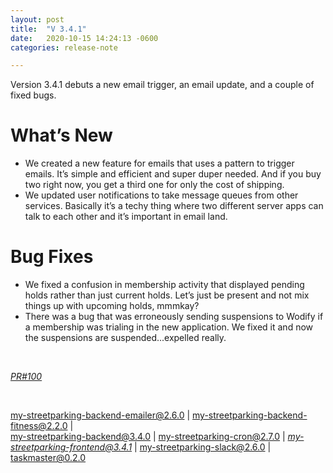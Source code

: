 ```yaml
---
layout: post
title:  "V 3.4.1"
date:   2020-10-15 14:24:13 -0600
categories: release-note

---
```

Version 3.4.1 debuts a new email trigger, an email update, and a couple of fixed bugs. 

# What’s New
- We created a new feature for emails that uses a pattern to trigger emails. It’s simple and efficient and super duper needed. And if you buy two right now, you get a third one for only the cost of shipping. 
- We updated user notifications to take message queues from other services. Basically it’s a techy thing where two different server apps can talk to each other and it’s important in email land. 

# Bug Fixes
- We fixed a confusion in membership activity that displayed pending holds rather than just current holds. Let’s just be present and not mix things up with upcoming holds, mmmkay?
- There was a bug that was erroneously sending suspensions to Wodify if a membership was trialing in the new application. We fixed it and now the suspensions are suspended...expelled really. 


<br/>


*[PR#100](https://github.com/streetparking/my-streetparking/pull/100#issue-504413496)* 

<br/>

my-streetparking-backend-emailer@2.6.0 \| my-streetparking-backend-fitness@2.2.0 \| <br/> my-streetparking-backend@3.4.0 \| my-streetparking-cron@2.7.0 \| *[my-streetparking-frontend@3.4.1](https://github.com/streetparking/my-streetparking/blob/development/packages/my-streetparking-backend/CHANGELOG.md)* \|
 my-streetparking-slack@2.6.0 \| taskmaster@0.2.0
